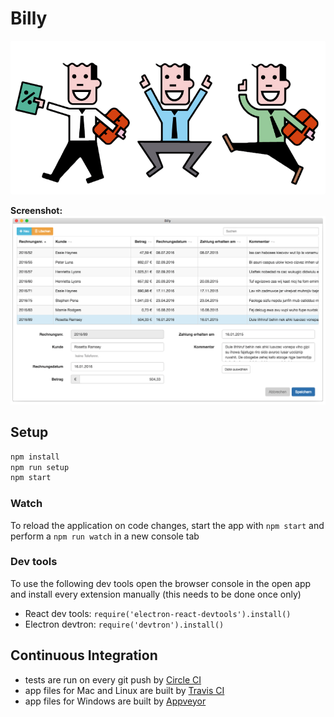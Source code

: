 # Billy

![billy](concept/accountants.png)

**Screenshot:** ![screenshot](concept/screenshot.png)

## Setup

```bash
npm install
npm run setup
npm start
```

### Watch
To reload the application on code changes, start the app with `npm start` and perform a `npm run watch` in a new console tab

### Dev tools
To use the following dev tools open the browser console in the open app and install every extension manually (this needs to be done once only)

* React dev tools: `require('electron-react-devtools').install()`
* Electron devtron: `require('devtron').install()`

## Continuous Integration
* tests are run on every git push by [Circle CI](https://circleci.com/gh/haimich/billy)
* app files for Mac and Linux are built by [Travis CI](https://travis-ci.org/haimich/billy)
* app files for Windows are built by [Appveyor](https://ci.appveyor.com/project/haimich/billy)